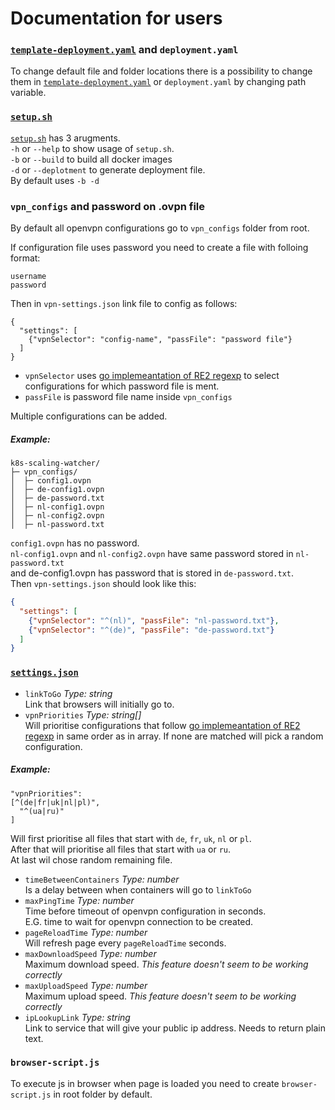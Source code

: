 # Documentation for users
### [**`template-deployment.yaml`**](/template-deployment.yaml) and **`deployment.yaml`**
To change default file and folder locations there is a possibility to change them in [`template-deployment.yaml`](/template-deployment.yaml) or `deployment.yaml` by changing path variable. 

### [**`setup.sh`**](/setup.sh)
[`setup.sh`](/setup.sh) has 3 arugments.  
`-h` or `--help` to show usage of `setup.sh`.  
`-b` or `--build` to build all docker images  
`-d` or `--deplotment` to generate deployment file.  
By default uses `-b -d`
### **`vpn_configs` and password on .ovpn file**
By default all openvpn configurations go to `vpn_configs` folder from root.  

If configuration file uses password you need to create a file with folloing format:
```
username
password
```

Then in `vpn-settings.json` link file to config as follows:
```
{
  "settings": [
    {"vpnSelector": "config-name", "passFile": "password file"}
  ]
}
```
* `vpnSelector` uses [go implemeantation of RE2 regexp](https://github.com/google/re2/wiki/Syntax) to select configurations for which password file is ment.
* `passFile` is password file name inside `vpn_configs`

Multiple configurations can be added.
##### Example:
```
k8s-scaling-watcher/
├─ vpn_configs/
│  ├─ config1.ovpn
│  ├─ de-config1.ovpn
│  ├─ de-password.txt
│  ├─ nl-config1.ovpn
│  ├─ nl-config2.ovpn
│  ├─ nl-password.txt
```

`config1.ovpn` has no password.\
`nl-config1.ovpn` and `nl-config2.ovpn` have same password stored in `nl-password.txt`\
and de-config1.ovpn has password that is stored in `de-password.txt`.\
Then `vpn-settings.json` should look like this:
```json
{
  "settings": [
    {"vpnSelector": "^(nl)", "passFile": "nl-password.txt"},
    {"vpnSelector": "^(de)", "passFile": "de-password.txt"}
  ]
}
```


### [**`settings.json`**](/settings.json)
* `linkToGo` _Type: string_  
Link that browsers will initially go to.
* `vpnPriorities` _Type: string[]_  
Will prioritise configurations that follow [go implemeantation of RE2 regexp](https://github.com/google/re2/wiki/Syntax) in same order as in array. If none are matched will pick a random configuration.
##### Example: 
```
"vpnPriorities": 
[^(de|fr|uk|nl|pl)",
  "^(ua|ru)"
]
```
Will first prioritise all files that start with `de`, `fr`, `uk`, `nl` or `pl`.  
After that will prioritise all files that start with `ua` or `ru`.  
At last wil chose random remaining file.
* `timeBetweenContainers` _Type: number_  
Is a delay between when containers will go to `linkToGo`
* `maxPingTime` _Type: number_  
Time before timeout of openvpn configuration in seconds.   
E.G. time to wait for openvpn connection to be created.
* `pageReloadTime` _Type: number_  
Will refresh page every `pageReloadTime` seconds.
* `maxDownloadSpeed` _Type: number_  
Maximum download speed. _This feature doesn't seem to be working correctly_
* `maxUploadSpeed` _Type: number_  
Maximum upload speed. _This feature doesn't seem to be working correctly_
* `ipLookupLink` _Type: string_  
Link to service that will give your public ip address. Needs to return plain text.


### **`browser-script.js`**
To execute js in browser when page is loaded you need to create `browser-script.js` in root folder by default.
